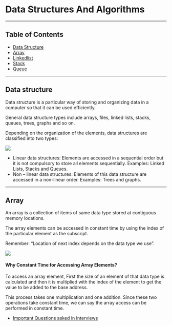 # Data Structures And Algorithms
----
 ## Table of Contents
 * [Data Structure](#data-structure)
 * [Array](#array)
 * [Linkedlist](#linkedlist)
 * [Stack](#stack) 
 * [Queue](#queue)
-----
## Data structure
Data structure is a particular way of storing and
organizing data in a computer so that it can be used efficiently.

General data structure types include arrays, files, linked lists, stacks, queues, trees, graphs and so on.

Depending on the organization of the elements, data structures are classified into two types:

![](https://media.geeksforgeeks.org/wp-content/uploads/20191010170332/Untitled-Diagram-183.png)
* Linear data structures: Elements are accessed in a sequential order but it is not compulsory to store all elements sequentially. Examples: Linked Lists, Stacks and Queues.
* Non – linear data structures: Elements of this data structure are accessed in a non-linear order. Examples: Trees and graphs.
-----
## Array
An array is a collection of items of same data type stored at contiguous memory locations.

The array elements can be accessed in constant time by using the index of the particular element as the
subscript.

Remember: “Location of next index depends on the data type we use”. 

![](https://media.geeksforgeeks.org/wp-content/uploads/array-2.png)

#### Why Constant Time for Accessing Array Elements?

To access an array element, First the size of an element of that data type is calculated and then it is multiplied with the index of the element to get the value to be
added to the base address.

This process takes one multiplication and one addition. Since these two operations take constant
time, we can say the array access can be performed in constant time.

* [Important Questions asked in Interviews][def]





[def]: https://github.com/alkamaazmi/Data-Structures-and-Algorithms/tree/main/Array
